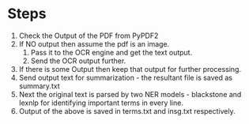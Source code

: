 #  Steps
1. Check the Output of the PDF from PyPDF2
1. If NO output then assume the pdf is an image.
    1. Pass it to the OCR engine and get the text output.
    1. Send the OCR output further.
1. If there is some Output then keep that output for further processing.
1. Send output text for summarization - the resultant file is saved as summary.txt
1. Next the original text is parsed by two NER models - blackstone and lexnlp for identifying important terms in every line.
1. Output of the above is saved in terms.txt and insg.txt respectively.
